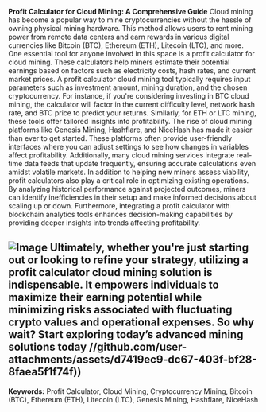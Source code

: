 **Profit Calculator for Cloud Mining: A Comprehensive Guide**
Cloud mining has become a popular way to mine cryptocurrencies without the hassle of owning physical mining hardware. This method allows users to rent mining power from remote data centers and earn rewards in various digital currencies like Bitcoin (BTC), Ethereum (ETH), Litecoin (LTC), and more. One essential tool for anyone involved in this space is a profit calculator for cloud mining. These calculators help miners estimate their potential earnings based on factors such as electricity costs, hash rates, and current market prices.
A profit calculator cloud mining tool typically requires input parameters such as investment amount, mining duration, and the chosen cryptocurrency. For instance, if you're considering investing in BTC cloud mining, the calculator will factor in the current difficulty level, network hash rate, and BTC price to predict your returns. Similarly, for ETH or LTC mining, these tools offer tailored insights into profitability.
The rise of cloud mining platforms like Genesis Mining, Hashflare, and NiceHash has made it easier than ever to get started. These platforms often provide user-friendly interfaces where you can adjust settings to see how changes in variables affect profitability. Additionally, many cloud mining services integrate real-time data feeds that update frequently, ensuring accurate calculations even amidst volatile markets.
In addition to helping new miners assess viability, profit calculators also play a critical role in optimizing existing operations. By analyzing historical performance against projected outcomes, miners can identify inefficiencies in their setup and make informed decisions about scaling up or down. Furthermore, integrating a profit calculator with blockchain analytics tools enhances decision-making capabilities by providing deeper insights into trends affecting profitability.

![Image](https://github.com/user-attachments/assets/d7419ec9-dc67-403f-bf28-8faea5f1f74f)
Ultimately, whether you're just starting out or looking to refine your strategy, utilizing a profit calculator cloud mining solution is indispensable. It empowers individuals to maximize their earning potential while minimizing risks associated with fluctuating crypto values and operational expenses. So why wait? Start exploring today’s advanced mining solutions today //github.com/user-attachments/assets/d7419ec9-dc67-403f-bf28-8faea5f1f74f))
---
**Keywords:** Profit Calculator, Cloud Mining, Cryptocurrency Mining, Bitcoin (BTC), Ethereum (ETH), Litecoin (LTC), Genesis Mining, Hashflare, NiceHash
